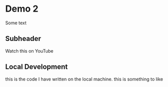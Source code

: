 # Demo 2

Some text

## Subheader

Watch this on YouTube

## Local Development

this is the code I have written on the local machine.
this is something to like
